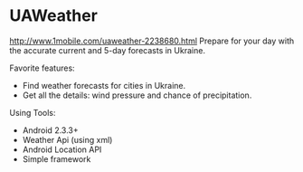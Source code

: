 UAWeather
=========
http://www.1mobile.com/uaweather-2238680.html
Prepare for your day with the accurate current and 5-day forecasts in Ukraine.

Favorite features:
- Find weather forecasts for cities in Ukraine.
- Get all the details: wind pressure and chance of precipitation.

Using Tools:
- Android 2.3.3+
- Weather Api (using xml)
- Android Location API
- Simple framework
